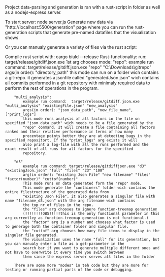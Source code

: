 Project data-parsing and generation is ran with a rust-script in folder as well as a nodejs-express server.

To start server: node server.js
Generate new data via "http://localhost:5500/generation" page where you can run the rust-generation scripts that generate pre-named datafiles that the visualization shows.

Or you can manualy generate a variety of files via the rust script:

Compile rust script with: cargo biuld --release
Rust-functionality:
run: target/release/gitdiff.json.exe
    1st arg chooses mode:
        "repo":
            example run command:  target/release/gitdiff.json.exe "repo" "C:\Downloads\gitrepo\"
            args(in order): "directory_path"
            this mode can run on a folder wich contains a git-repo.
            it generates a jsonfile called "generatedJson.json" wich contains all commits performed in a git repository with minimaly required data to perform the rest of operations in the program.

        "multi_analysis":
            example run command:  target/release/gitdiff.json.exe "multi_analysis" "existingFile.json" "new_analysis"
            args(in order): "json_data_path", "new_file_name", ["print_logs"]
            this mode runs analysis of all factors in the file on specified "json_data_path" wich needs to be a file generated by the
            "repo" command. It will create a file containing all factors ranked and their relative performance in terms of how many
            precentage points better they are at detecting bugs in the specified repositort. If the "print_logs" arg exists it will
            also print a log-file with all the runs performed and the exact result of all runs for all factors for the specified
            repository.

        "d3"
            example run command: target/release/gitdiffjson.exe "d3" "existingJson.json" "full" "files" "23" "100"
            arg(in order): "existing Json File" "new filename" "files" "factor(number)" "cuttof(number)"
            This mode runs on data generated form the "repo" mode.
            This mode generate the "containers" folder wich contains the entire filestructure of the generated data from
            "existing Json File", it also generates a singular file with name "filename_d3.json" with the arg filename wich contains
            the top nr of files in the repo.
            the "files" arg chooses to ignore function-treemap generation
            (!!!!!!!!OBS!!!!!this is the only functional parameter in this arg currentley as function-treemap generation is not functional.)
            the "factor" arg is a number and chooses what factor is used to generage both the container folder and singular file.
            the "cuttof" arg chooses how many file items to display in the singular file generated.
            The visualization uses the name "full" for its generation, but you can manualy enter a file as a get-parameter in the
            search bar if you want to generate multiple different ones and not have to overwrite it every time you switch between
            them since the express server serves all files in the folder

        There are some more "modes" in teh code but they are more for testing or running partial parts of the code or debugging.